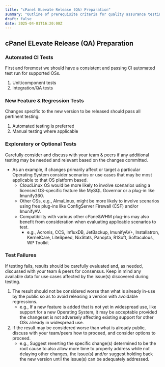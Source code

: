 ```yaml
---
title: "cPanel ELevate Release (QA) Preparation"
summary: "Outline of prerequisite criteria for quality assurance testing considerations in preparation to release new versions of cPanel ELevate."
draft: false
date: 2025-04-01T16:20:00Z
---
```


## cPanel ELevate Release (QA) Preparation

### Automated CI Tests

First and foremost we should have a consistent and passing CI automated test run for supported OSs.

1. Unit/component tests
2. Integration/QA tests

### New Feature & Regression Tests

Changes specific to the new version to be released should pass all pertinent testing.

1. Automated testing is preferred
2. Manual testing where applicable

### Exploratory or Optional Tests

Carefully consider and discuss with your team & peers if any additional testing may be needed and relevant based on the changes committed.

* As an example, if changes primarily affect or target a particular Operating System consider scenarios or use cases that may be most applicable to that OS platform based.
  * CloudLinux OS would be more likely to involve scenarios using a licensed OS-specific feature like MySQL Governor or a plug-in like Imunify360.
  * Other OSs, e.g., AlmaLinux, might be more likely to involve scenarios using free plug-ins like ConfigServer Firewall (CSF) and/or ImunifyAV.
  * Compatibility with various other cPane&WHM plug-ins may also benefit from consideration when evaluating applicable scenarios to test.
    * e.g., Acronis, CCS, InfluxDB, JetBackup, ImunifyAV+, Installatron, KernelCare, LiteSpeed, NixStats, Panopta, R1Soft, Softaculous, WP Toolkit

### Test Failures

If testing fails, results should be carefully evaluated and, as needed, discussed with your team & peers for consensus.  Keep in mind any available data for use cases affected by the issue(s) discovered during testing.

1. The result should not be considered worse than what is already in-use by the public so as to avoid releasing a version with avoidable regressions.
    * e.g., If a new feature is added that is not yet in widespread use, like support for a new Operating System, it may be acceptable provided the changeset is not adversely affecting existing support for other OSs already in widespread use.
2. If the result may be considered worse than what is already public, discuss with your team/peers how to proceed, and consider options to proceed.
    * e.g., Suggest reverting the specific change(s) determined to be the root cause to also allow more time to properly address while not delaying other changes,  the issue(s) and/or suggest holding back the new version until the issue(s) can be adequately addressed.
